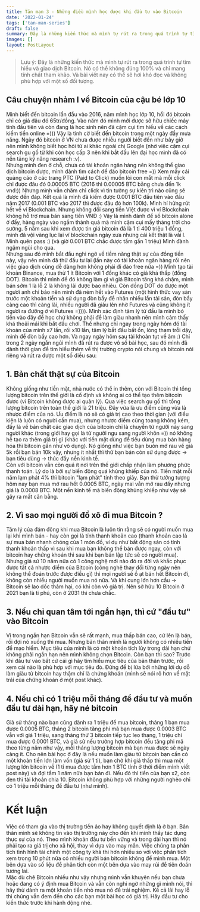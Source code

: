 ```yaml
---
title: Tản mạn 3 - Những điều mình học được khi đầu tư vào Bitcoin
date: '2022-01-24'
tags: ['tan-man-series']
draft: false
summary: Đây là những kiến thức mà mình tự rút ra trong quá trình tự tìm hiểu và giao dịch Bitcoin. Nó có thể không đúng 100% và chỉ mang tính chất tham khảo
images: []
layout: PostLayout
---
```


> Lưu ý: Đây là những kiến thức mà mình tự rút ra trong quá trình tự tìm hiểu và giao dịch Bitcoin. Nó có thể không đúng 100% và chỉ mang tính chất tham khảo. Và bài viết nay có thể sẽ hơi khó đọc và không phù hợp với một số đối tượng.

## Câu chuyện nhảm l về Bitcoin của cậu bé lớp 10

Mình biết đến bitcoin lần đầu vào 2016, năm mình học lớp 10, hồi đó bitcoin chỉ có giá đâu đó 65tr/đồng. Vào năm đó mình mới được sở hữu chiếc máy tính đầu tiên và còn đang là học sinh nên đã cặm cụi tìm hiểu về các cách kiếm tiền online =))) Vậy là tình cờ biết đến bitcoin trong một ngày đầy mưa nắng. Ngày đó bitcoin ở VN chưa được nhiều người biết đến như bây giờ nên mình không biết học hỏi từ ai khác ngoài chị Google (nhờ việc cặm cụi search gu gồ từ khi còn học cấp 3 nên khi bắt đầu lên đại học mình đã có nền tảng kỹ năng research :v). \
Nhưng mình đen ở chỗ, chưa có tài khoản ngân hàng nên không thể giao dịch bitcoin được, mình đành tìm cách để đào bitcoin free =)) Xem mấy cái quảng cáo ở các trang PTC (Paid to Click) muốn lòi con mắt mà mỗi click chỉ được đâu đó 0.00005 BTC (2016 thì 0.00005 BTC bằng chưa đến 1k vnđ:)) Nhưng mình vẫn chăm chỉ click vì tin tưởng sự kiên trì nào cũng sẽ được đền đáp. Kết quả là mình đã kiếm được 0.001 BTC đầu tiên vào đầu năm 2017 (0.001 BTC vào 2017 thì được đâu đó hơn 100k). Mình hí hửng rút hết về ví Blockchain. Nhưng không đổi sang tiền Việt được vì ví Blockchain không hỗ trợ mua bán sang tiền VNĐ :) Vậy là mình đành để số bitcoin alone ở đấy, hàng ngày vào ngắm thành quả mà mình cặm cụi mấy tháng trời cho sướng. 5 năm sau khi xem được tin giá bitcoin đã là 1 tỉ 400 triệu 1 đồng, mình đã vội vàng lục lại ví blockchain ngày xưa nhưng cái kết thật là vãi l. Mình quên pass :) (và giờ 0.001 BTC chắc được tầm gần 1 triệu) Mình đành ngậm ngùi cho qua. \
Nhưng sau đó mình bắt đầu nghi ngờ về tiềm năng thật sự của đồng tiền này, vậy nên mình đã thử đầu tư lại (lần này có tài khoản ngân hàng rồi nên việc giao dịch cũng dễ dàng hơn không phải đi đào free nữa =)) Mình tạo tài khoản Binance, mua thử 1 ít Bitcoin với 1 đồng khác có giá khá thấp (đồng DOT). Bitcoin thì mình để đó không làm gì vì giá Bitcoin tăng khá chậm, mình bán sớm 1 là lỗ 2 là không lãi được bao nhiêu. Còn đồng DOT do được một người anh chỉ bảo nên mình đã ném hết vào Futures (một hình thức vay sàn trước một khoản tiền và sử dụng đòn bẩy để nhân nhiều lần tài sản, đòn bẩy càng cao thì càng lãi, nhiều người đã giàu lên nhờ Futures và cũng không ít người ra đường ở vì Futures =)))). Mình xác định tâm lý từ đầu là mình bỏ tiền vào đây để học chứ không phải để làm giàu nhanh nên mình cảm thấy khá thoải mái khi bắt đầu chơi. Thế nhưng chỉ ngay trong ngày hôm đó tài khoản của mình x7 lần, rồi x10 lần, tâm lý bắt đầu bất ổn, lòng tham trỗi dậy, mình để đòn bẩy cao hơn. Và ngay ngày hôm sau tài khoản tụt về âm :) Chỉ trong 2 ngày ngắn ngủi mình đã rút ra được vô số bài học, sau đó mình đã dành thời gian để tìm hiểu thêm về thị trường crypto nói chung và bitcoin nói riêng và rút ra được một số điều sau:

## 1. Bản chất thật sự của Bitcoin

Không giống như tiền mặt, nhà nước có thể in thêm, còn với Bitcoin thì tổng lượng bitcoin trên thế giới là cố định và không ai có thể tạo thêm bitcoin được (vì Bitcoin không được ai quản lý). Qua việc search gu gồ thì tổng lượng bitcoin trên toàn thế giới là 21 triệu. Đây vừa là ưu điểm cũng vừa là nhược điểm của nó. Ưu điểm là nó sẽ có giá trị cao theo thời gian (với điều kiện là luôn có người cần mua), nhưng nhược điểm cũng toang không kém, đấy là về bản chất các giao dịch của bitcoin chỉ là chuyển từ người này sang người khác (trong giới hay gọi là từ người ngu sang người khôn =)) nó không hề tạo ra thêm giá trị gì (khác với tiền mặt dùng để tiêu dùng mua bán hàng hóa thì bitcoin gần như vô dụng). Nó giống như việc bạn buôn mớ rau về giá 5k rồi bạn bán 10k vậy, nhưng ít nhất thì thứ bạn bán còn sử dụng được -> bạn tiêu dùng -> thúc đẩy nền kinh tế. \
Còn với bitcoin vẫn còn quá ít nơi trên thế giới chấp nhận làm phương phức thanh toán. Lý do là bởi sự biến động quá khủng khiếp của nó. Tiền mặt mỗi năm lạm phát 4% thì bitcoin "lạm phát" tính theo giây. Bạn thử tưởng tượng hôm nay bạn mua mớ rau hết 0.0005 BTC, ngày mai vẫn mớ rau đấy nhưng giá là 0.0008 BTC. Một nền kinh tế mà biến động khủng khiếp như vậy sẽ gây ra mất cân bằng.

## 2. Vì sao mọi người đổ xô đi mua Bitcoin ?

Tâm lý của đám đông khi mua Bitcoin là luôn tin rằng sẽ có người muốn mua lại khi mình bán - hay còn gọi là tính thanh khoản cao (thanh khoản cao là sự mua bán nhanh chóng của 1 món đồ, ví dụ như bất động sản có tính thanh khoản thấp vì sau khi mua bạn không thể bán được ngay, còn với bitcoin hay chứng khoán thì sau khi bạn bán lập tức sẽ có người mua). \
Nhưng giả sử 10 năm nữa có 1 công nghệ mới nào đó ra đời và khắc phục được tất cả nhược điểm của Bitcoin (công nghệ thay đổi từng ngày nên không thể đoán trước được điều gì) thì mọi người sẽ ồ ạt bán hết Bitcoin đi, không còn nhiều người muốn mua nó nữa. Và khi cung lớn hơn cầu -> Bitcoin sẽ lao dốc thảm hại, có khi còn vô giá trị. Nên sở hữu 10 Bitcoin ở 2021 bạn là tỉ phú, còn ở 2031 thì chưa chắc.

## 3. Nếu chỉ quan tâm tới ngắn hạn, thì cứ "đầu tư" vào Bitcoin

Vì trong ngắn hạn Bitcoin vẫn sẽ rất mạnh, mua thấp bán cao, cứ lên là bán, rồi đợi nó xuống thì mua. Nhưng bản thân mình là người không có nhiều tiền để mạo hiểm. Mục tiêu của mình là có một khoản tích lũy trong dài hạn chứ không phải ngắn hạn nên mình không chọn Bitcoin. Còn bạn thì sao? Trước khi đầu tư vào bất cứ cái gì hãy tìm hiểu mục tiêu của bản thân trước, rồi xem cái nào là phù hợp với mục tiêu đó. Đừng để bị lừa bởi những lời dụ dỗ làm giàu từ bitcoin hay thậm chí là chứng khoán (mình sẽ nói rõ hơn về mặt trái của chứng khoán ở một post khác).

## 4. Nếu chỉ có 1 triệu mỗi tháng để đầu tư và muốn đầu tư dài hạn, hãy né bitcoin

Giả sử tháng nào bạn cũng dành ra 1 triệu để mua bitcoin, tháng 1 bạn mua được 0.0005 BTC, tháng 2 bitcoin tăng phi mã bạn mua được 0.0003 BTC vẫn với giá 1 triệu, sang tháng thứ 3 bitcoin tiếp tục leo thang, 1 triệu chỉ mua được 0.0001 BTC, và giả sử nếu trường hợp bitcoin đều tăng phi mã theo từng năm như vậy, mỗi tháng lượng bitcoin mà bạn mua được sẽ ngày càng ít. Cho nên bài học ở đây là nếu muốn làm giàu từ bitcoin bạn cần có một khoản tiền lớn làm vốn (giả sử 1 tỉ), bạn chờ khi giá thấp thì mua một lượng lớn bitcoin về (1 tỉ mua được tầm hơn 1 BTC tính ở thời điểm mình viết post này) và đợi tầm 1 năm nữa bạn bán đi. Nếu đỏ thì tiền của bạn x2, còn đen thì tài khoản chia 10. Bitcoin không phù hợp với những người nghèo chỉ có 1 triệu mỗi tháng để đầu tư (như mình).

# Kết luận

Việc có tham gia vào thị trường tiền ảo hay không quyết định là ở bạn. Bản thân mình sẽ không tin vào thị trường này cho đến khi mình thấy tác dụng thực sự của nó. Theo mình khoản đầu tư bền vững và trong dài hạn thì nó phải tạo ra giá trị cho xã hội, thay vì dựa vào may mắn. Việc chúng ta phân tích tình hình tài chính một công ty khả thi hơn nhiều so với việc phân tích xem trong 10 phút nữa có nhiều người bán bitcoin không để mình mua. Một bên dựa vào số liệu để phân tích còn một bên dựa vào may rủi để tiên đoán tương lai. \
Mặc dù chê Bitcoin nhiều như vậy nhưng mình vẫn khuyên nếu bạn chưa hoặc đang có ý định mua Bitcoin và vẫn còn nghi ngờ những gì mình nói, thì hãy thử dành ra một khoản tiền nhỏ mua nó để trải nghiệm. Kể cả lãi hay lỗ thì chúng vẫn đem đến cho các bạn một bài học có giá trị. Hãy đầu tư cho kiến thức trước khi hành động nhé.
